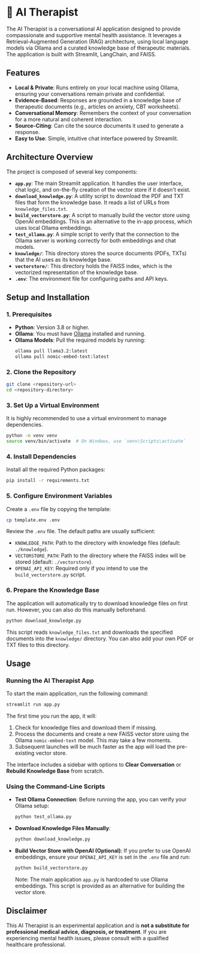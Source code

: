 # 🧠 AI Therapist

The AI Therapist is a conversational AI application designed to provide compassionate and supportive mental health assistance. It leverages a Retrieval-Augmented Generation (RAG) architecture, using local language models via Ollama and a curated knowledge base of therapeutic materials. The application is built with Streamlit, LangChain, and FAISS.

## Features

- **Local & Private**: Runs entirely on your local machine using Ollama, ensuring your conversations remain private and confidential.
- **Evidence-Based**: Responses are grounded in a knowledge base of therapeutic documents (e.g., articles on anxiety, CBT worksheets).
- **Conversational Memory**: Remembers the context of your conversation for a more natural and coherent interaction.
- **Source-Citing**: Can cite the source documents it used to generate a response.
- **Easy to Use**: Simple, intuitive chat interface powered by Streamlit.

## Architecture Overview

The project is composed of several key components:

- **`app.py`**: The main Streamlit application. It handles the user interface, chat logic, and on-the-fly creation of the vector store if it doesn't exist.
- **`download_knowledge.py`**: A utility script to download the PDF and TXT files that form the knowledge base. It reads a list of URLs from `knowledge_files.txt`.
- **`build_vectorstore.py`**: A script to manually build the vector store using OpenAI embeddings. This is an alternative to the in-app process, which uses local Ollama embeddings.
- **`test_ollama.py`**: A simple script to verify that the connection to the Ollama server is working correctly for both embeddings and chat models.
- **`knowledge/`**: This directory stores the source documents (PDFs, TXTs) that the AI uses as its knowledge base.
- **`vectorstore/`**: This directory holds the FAISS index, which is the vectorized representation of the knowledge base.
- **`.env`**: The environment file for configuring paths and API keys.

## Setup and Installation

### 1. Prerequisites

- **Python**: Version 3.8 or higher.
- **Ollama**: You must have [Ollama](https://ollama.com/) installed and running.
- **Ollama Models**: Pull the required models by running:
  ```bash
  ollama pull llama3.2:latest
  ollama pull nomic-embed-text:latest
  ```

### 2. Clone the Repository

```bash
git clone <repository-url>
cd <repository-directory>
```

### 3. Set Up a Virtual Environment

It is highly recommended to use a virtual environment to manage dependencies.

```bash
python -m venv venv
source venv/bin/activate  # On Windows, use `venv\Scripts\activate`
```

### 4. Install Dependencies

Install all the required Python packages:

```bash
pip install -r requirements.txt
```

### 5. Configure Environment Variables

Create a `.env` file by copying the template:

```bash
cp template.env .env
```

Review the `.env` file. The default paths are usually sufficient:
- `KNOWLEDGE_PATH`: Path to the directory with knowledge files (default: `./knowledge`).
- `VECTORSTORE_PATH`: Path to the directory where the FAISS index will be stored (default: `./vectorstore`).
- `OPENAI_API_KEY`: Required only if you intend to use the `build_vectorstore.py` script.

### 6. Prepare the Knowledge Base

The application will automatically try to download knowledge files on first run. However, you can also do this manually beforehand.

```bash
python download_knowledge.py
```
This script reads `knowledge_files.txt` and downloads the specified documents into the `knowledge/` directory. You can also add your own PDF or TXT files to this directory.

## Usage

### Running the AI Therapist App

To start the main application, run the following command:

```bash
streamlit run app.py
```

The first time you run the app, it will:
1. Check for knowledge files and download them if missing.
2. Process the documents and create a new FAISS vector store using the Ollama `nomic-embed-text` model. This may take a few moments.
3. Subsequent launches will be much faster as the app will load the pre-existing vector store.

The interface includes a sidebar with options to **Clear Conversation** or **Rebuild Knowledge Base** from scratch.

### Using the Command-Line Scripts

- **Test Ollama Connection**:
  Before running the app, you can verify your Ollama setup:
  ```bash
  python test_ollama.py
  ```

- **Download Knowledge Files Manually**:
  ```bash
  python download_knowledge.py
  ```

- **Build Vector Store with OpenAI (Optional)**:
  If you prefer to use OpenAI embeddings, ensure your `OPENAI_API_KEY` is set in the `.env` file and run:
  ```bash
  python build_vectorstore.py
  ```
  Note: The main application `app.py` is hardcoded to use Ollama embeddings. This script is provided as an alternative for building the vector store.

## Disclaimer

This AI Therapist is an experimental application and is **not a substitute for professional medical advice, diagnosis, or treatment**. If you are experiencing mental health issues, please consult with a qualified healthcare professional.